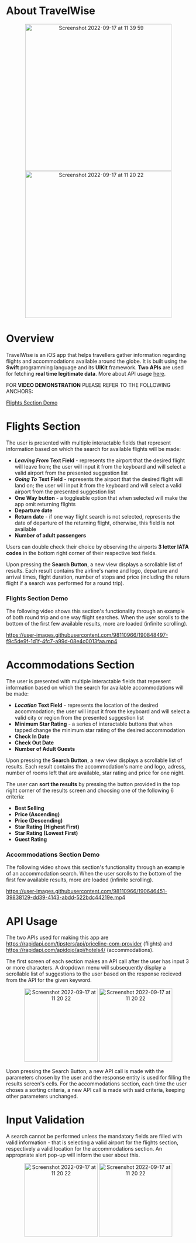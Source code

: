 # About TravelWise
<p align="center">
<img width="400" alt="Screenshot 2022-09-17 at 11 39 59" src="https://user-images.githubusercontent.com/98110966/190848301-835a4106-183c-4453-8a92-b6e849852533.png"><img width="400" alt="Screenshot 2022-09-17 at 11 20 22" src="https://user-images.githubusercontent.com/98110966/190847886-dadcb37b-1fe7-4645-8362-5285de3929be.png">
</p>

# Overview
TravelWise is an iOS app that helps travellers gather information regarding flights and accommodations available around the globe. It is built using the **Swift** programming language and its **UIKit** framework. **Two APIs** are used for fetching **real time legitimate data**. More about API usage [here](#api-usage).

FOR **VIDEO DEMONSTRATION** PLEASE REFER TO THE FOLLOWING ANCHORS: 

[Flights Section Demo](#flights-section-demo)

# Flights Section

The user is presented with multiple interactable fields that represent information based on which the search for available flights will be made:
* ***Leaving From*** **Text Field** - represents the airport that the desired flight will leave from; the user will input it from the keyboard and will select a valid airport from the presented suggestion list
* ***Going To***  **Text Field** - represents the airport that the desired flight will land on; the user will input it from the keyboard and will select a valid airport from the presented suggestion list
* **One Way button** - a toggleable option that when selected will make the app omit returning flights
* **Departure date**
* **Return date** - if one way flight search is not selected, represents the date of departure of the returning flight, otherwise, this field is not available
* **Number of adult passengers**

Users can double check their choice by observing the airports **3 letter IATA codes** in the bottom right corner of their respective text fields.

Upon pressing the **Search Button**, a new view displays a scrollable list of results. Each result contains the airline's name and logo, departure and arrival times, flight duration, number of stops and price (including the return flight if a search was performed for a round trip).

### Flights Section Demo

The following video shows this section's functionality through an example of both round trip and one way flight searches. When the user scrolls to the bottom of the first few available results, more are loaded (infinite scrolling).



https://user-images.githubusercontent.com/98110966/190848497-f9c5de9f-1d1f-4fc7-a99d-08e4c0013faa.mp4



# Accommodations Section

The user is presented with multiple interactable fields that represent information based on which the search for available accommodations will be made:
* ***Location*** **Text Field** - represents the location of the desired accommodation; the user will input it from the keyboard and will select a valid city or region from the presented suggestion list
* **Minimum Star Rating** - a series of interactable buttons that when tapped change the minimum star rating of the desired accommodation
* **Check In Date**
* **Check Out Date**
* **Number of Adult Guests**

Upon pressing the **Search Button**, a new view displays a scrollable list of results. Each result contains the accommodation's name and logo, adress, number of rooms left that are available, star rating and price for one night. 

The user can **sort the results** by pressing the button provided in the top right corner of the results screen and choosing one of the following 6 criteria: 
* **Best Selling**
* **Price (Ascending)**
* **Price (Descending)**
* **Star Rating (Highest First)**
* **Star Rating (Lowest First)**
* **Guest Rating**

### Accommodations Section Demo

The following video shows this section's functionality through an example of an accommodation search. When the user scrolls to the bottom of the first few available results, more are loaded (infinite scrolling).

https://user-images.githubusercontent.com/98110966/190646451-39838129-dd39-4143-abdd-522bdc44219e.mp4

# API Usage

The two APIs used for making this app are https://rapidapi.com/tipsters/api/priceline-com-provider (flights) and https://rapidapi.com/apidojo/api/hotels4/ (accommodations).

The first screen of each section makes an API call after the user has input 3 or more characters. A dropdown menu will subsequently display a scrollable list of suggestions to the user based on the response recieved from the API for the given keyword.
<p align="center">
<img width="200" heigth="200" alt="Screenshot 2022-09-17 at 11 20 22" src="https://user-images.githubusercontent.com/98110966/190848808-f2b6b0fe-c5ed-49d8-8d48-641eed35d43b.png">
<img width="200" heigth="200" alt="Screenshot 2022-09-17 at 11 20 22" src="https://user-images.githubusercontent.com/98110966/190848671-f75e8dcd-ba87-4296-b205-e04f8b133318.png">
</p>
Upon pressing the Search Button, a new API call is made with the parameters chosen by the user and the response entity is used for filling the results screen's cells. For the accommodations section, each time the user choses a sorting criteria, a new API call is made with said criteria, keeping other parameters unchanged.

# Input Validation

A search cannot be performed unless the mandatory fields are filled with valid information - that is selecting a valid airport for the flights section, respectively a valid location for the accommodations section. An appropriate alert pop-up will inform the user about this.

<p align="center">
<img width="200" heigth="200" alt="Screenshot 2022-09-17 at 11 20 22" src="https://user-images.githubusercontent.com/98110966/190849733-7b90156f-343e-46a8-91b9-f2456ac57160.png">
<img width="200" heigth="200" alt="Screenshot 2022-09-17 at 11 20 22" src="https://user-images.githubusercontent.com/98110966/190849735-735971d6-e6d7-406c-a650-f8db31f991b6.png">
</p>



